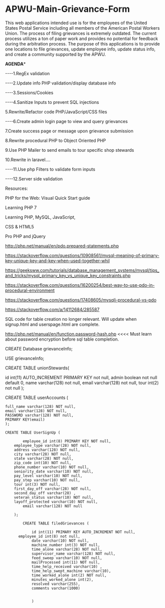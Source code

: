 # APWU-Main-Grievance-Form

This web applications intended use is for the employees of the United States Postal Service including all members of the American Postal Workers Union. The process of filing grievances is extremely outdated. The current process utilizes a ton of paper work and provides no potential for feedback during the arbitration process. The purpose of this applications is to provide one locations to file grievances, update employee info, update status info, and create a community supported by the APWU.

******AGENDA*******

----1.RegEx validation

----2.Update info PHP validation/display database info

----3.Sessions/Cookies

----4.Sanitize Inputs to prevent SQL injections

5.Rewrite/Refactor code PHP/JavaScript/CSS files

----6.Create admin login page to view and query grievances

7.Create success page or message upon grievance submission

8.Rewrite procedural PHP to Object Oriented PHP

9.Use PHP Mailer to send emails to tour specific shop stewards

10.Rewrite in laravel....

----11.Use php Filters to validate form inputs

----12.Server side validation



Resources:

PHP for the Web: Visual Quick Start guide

Learning PHP 7

Learning PHP, MySQL, JavaScript,

CSS & HTML5

Pro PHP and jQuery

http://php.net/manual/en/pdo.prepared-statements.php

https://stackoverflow.com/questions/10908561/mysql-meaning-of-primary-key-unique-key-and-key-when-used-together-whil

https://geeksww.com/tutorials/database_management_systems/mysql/tips_and_tricks/mysql_primary_key_vs_unique_key_constraints.php

https://stackoverflow.com/questions/16200254/best-way-to-use-pdo-in-procedural-environment

https://stackoverflow.com/questions/17408605/mysqli-procedural-vs-pdo

https://stackoverflow.com/a/14112684/285587

SQL code for table creation no longer relevant. Will update when signup.html and userspage.html are complete.

http://php.net/manual/en/function.password-hash.php
<<<<
Must learn about password encryption before sql table completion.






CREATE Database grievanceInfo;

USE grievanceInfo;

CREATE TABLE unionStewards(

  id int(11) AUTO_INCREMENT PRIMARY KEY not null,
  admin boolean not null default 0,
  name varchar(128) not null,
  email varchar(128) not null,
  tour int(2) not null
);

CREATE TABLE userAccounts (

	full_name varchar(128) NOT null,
	email varchar(128) NOT null,
	PASSWORD varchar(128) NOT null,
	PRIMARY KEY(email)
	);

	CREATE TABLE UserSignUp (

			employee_id int(8) PRIMARY KEY NOT null,
	    employee_type varchar(28) NOT null,
	    address varchar(128) NOT null,
	    city varchar(28) NOT null,
	    state varchar(28) NOT null,
	    zip_code int(10) NOT null,
	    phone_number varchar(10) NOT null,
	    seniority_date varchar(10) NOT null,
	    pay_level varchar(10) NOT null,
	    pay_step varchar(10) NOT null,
	    tour int(3) NOT null,
	    first_day_off varchar(28) NOT null,
	    second_day_off varchar(28) ,
	    veteran_status varchar(10) NOT null,
	    layoff_protected varchar(10) NOT null,
			email varchar(128) NOT null

		);

			CREATE TABLE filedGrievances (

				id int(11) PRIMARY KEY AUTO_INCREMENT NOT null,
	      employee_id int(8) not null,			
				date varchar(10) NOT null,
				machine_number int(3) NOT null,
				time_alone varchar(28) NOT null,
				supervisor_name varchar(128) NOT null,
				feed_sweep varchar(10) NOT null,
				mailProcessed int(11) NOT null,
				time_help_received varchar(10) ,
				time_help_swept_machine varchar(10),
				time_worked_alone int(2) NOT null,
				minutes_worked_alone int(2),
				resolved varchar(255),
				comments varchar(1000)


				)

